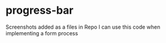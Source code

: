 # progress-bar

Screenshots added as a files in Repo
I can use this code when implementing a form process

